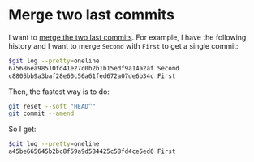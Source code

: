 # Merge two last commits

I want to [merge the two last commits](http://stackoverflow.com/questions/2563632/how-can-i-merge-two-commits-into-one). For example, I have the following history and I want to merge `Second` with `First` to get a single commit:

```bash
$git log --pretty=oneline
675686ea98510fd41e27c0b2b1b15edf9a14a2af Second
c8805bb9a3baf28e60c56a61fed672a07de6b34c First
```
Then, the fastest way is to do:

```bash
git reset --soft "HEAD^"
git commit --amend
```

So I get:
```bash
$git log --pretty=oneline
a45be665645b2bc8f59a9d584425c58fd4ce5ed6 First
```
